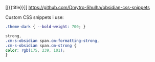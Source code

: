 [[{{title}}]]
https://github.com/Dmytro-Shulha/obsidian-css-snippets


Custom CSS snippets i use:
```css
.theme-dark { --bold-weight: 700; }

strong,
.cm-s-obsidian span.cm-formatting-strong,
.cm-s-obsidian span.cm-strong {
color: rgb(175, 239, 101);
}

```